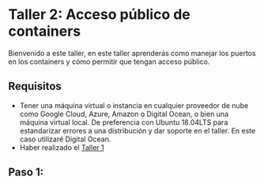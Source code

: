 # Taller 2: Acceso público de containers
Bienvenido a este taller, en este taller aprenderás como manejar los puertos en los containers y cómo permitir que tengan acceso público.

## Requisitos
- Tener una máquina virtual o instancia en cualquier proveedor de nube como Google Cloud, Azure, Amazon o Digital Ocean, o bien una máquina virtual local. De preferencia con Ubuntu 18.04LTS para estandarizar errores a una distribución y dar soporte en el taller.
En este caso utilizaré Digital Ocean.
- Haber realizado el [Taller 1](taller1-introduccion.md)

## Paso 1:
